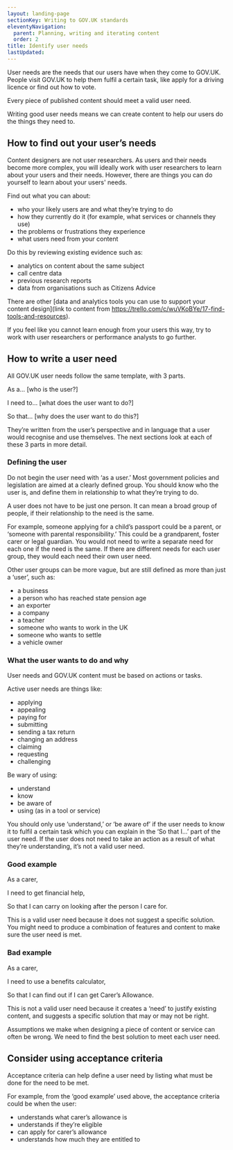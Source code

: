 ```yaml
---
layout: landing-page
sectionKey: Writing to GOV.UK standards
eleventyNavigation:
  parent: Planning, writing and iterating content
  order: 2
title: Identify user needs
lastUpdated:
---
```

User needs are the needs that our users have when they come to GOV.UK. People visit GOV.UK to help them fulfil a certain task, like apply for a driving licence or find out how to vote.

Every piece of published content should meet a valid user need.

Writing good user needs means we can create content to help our users do the things they need to.

## How to find out your user’s needs

Content designers are not user researchers. As users and their needs become more complex, you will ideally work with user researchers to learn about your users and their needs. However, there are things you can do yourself to learn about your users' needs.

Find out what you can about:

* who your likely users are and what they’re trying to do
* how they currently do it (for example, what services or channels they use)
* the problems or frustrations they experience
* what users need from your content

Do this by reviewing existing evidence such as:

* analytics on content about the same subject
* call centre data
* previous research reports
* data from organisations such as Citizens Advice

There are other [data and analytics tools you can use to support your content design](link to content from https://trello.com/c/wuVKoBYe/17-find-tools-and-resources). 

If you feel like you cannot learn enough from your users this way, try to work with user researchers or performance analysts to go further.

## How to write a user need

All GOV.UK user needs follow the same template, with 3 parts.

As a… [who is the user?]

I need to… [what does the user want to do?]

So that… [why does the user want to do this?]

They’re written from the user’s perspective and in language that a user would recognise and use themselves. The next sections look at each of these 3 parts in more detail. 

### Defining the user

Do not begin the user need with ‘as a user.’ Most government policies and legislation are aimed at a clearly defined group. You should know who the user is, and define them in relationship to what they’re trying to do.

A user does not have to be just one person. It can mean a broad group of people, if their relationship to the need is the same.

For example, someone applying for a child’s passport could be a parent, or ‘someone with parental responsibility.’ This could be a grandparent, foster carer or legal guardian. You would not need to write a separate need for each one if the need is the same. If there are different needs for each user group, they would each need their own user need. 

Other user groups can be more vague, but are still defined as more than just a ‘user’, such as:

* a business
* a person who has reached state pension age
* an exporter
* a company
* a teacher
* someone who wants to work in the UK
* someone who wants to settle
* a vehicle owner

### What the user wants to do and why

User needs and GOV.UK content must be based on actions or tasks.

Active user needs are things like:

* applying
* appealing
* paying for
* submitting
* sending a tax return
* changing an address
* claiming
* requesting
* challenging

Be wary of using:

* understand
* know
* be aware of
* using (as in a tool or service)

You should only use ‘understand,’ or ‘be aware of’ if the user needs to know it to fulfil a certain task which you can explain in the ‘So that I…’ part of the user need. If the user does not need to take an action as a result of what they’re understanding, it’s not a valid user need. 

### Good example

As a carer,

I need to get financial help,

So that I can carry on looking after the person I care for.

This is a valid user need because it does not suggest a specific solution. You might need to produce a combination of features and content to make sure the user need is met.

### Bad example

As a carer,

I need to use a benefits calculator,

So that I can find out if I can get Carer’s Allowance.

This is not a valid user need because it creates a ‘need’ to justify existing content, and suggests a specific solution that may or may not be right. 

Assumptions we make when designing a piece of content or service can often be wrong. We need to find the best solution to meet each user need.

## Consider using acceptance criteria

Acceptance criteria can help define a user need by listing what must be done for the need to be met.

For example, from the ‘good example’ used above, the acceptance criteria could be when the user:

* understands what carer’s allowance is
* understands if they’re eligible
* can apply for carer’s allowance
* understands how much they are entitled to

